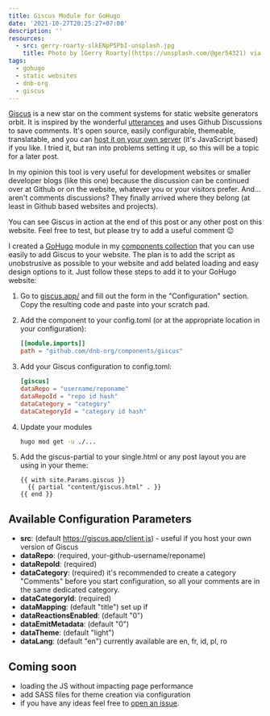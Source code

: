 ```yaml
---
title: Giscus Module for GoHugo
date: '2021-10-27T20:25:27+07:00'
description: ''
resources:
  - src: gerry-roarty-slkENpP5PbI-unsplash.jpg
    title: Photo by [Gerry Roarty](https://unsplash.com/@ger54321) via [Unsplash](https://unsplash.com)
tags:
  - gohugo
  - static websites
  - dnb-org
  - giscus
---
```


[Giscus](https://github.com/giscus/giscus) is a new star on the comment systems for static website generators orbit. It is inspired by the wonderful [utterances](https://github.com/utterance/utterances) and uses Github Discussions to save comments. It's open source, easily configurable, themeable, translatable, and you can [host it on your own server](https://github.com/giscus/giscus/blob/main/SELF-HOSTING.md) (it's JavaScript based) if you like. I tried it, but ran into problems setting it up, so this will be a topic for a later post.

In my opinion this tool is very useful for development websites or smaller developer blogs (like this one) because the discussion can be continued over at Github or on the website, whatever you or your visitors prefer. And... aren't comments discussions? They finally arrived where they belong (at least in Github based websites and projects).

You can see Giscus in action at the end of this post or any other post on this website. Feel free to test, but please try to add a useful comment :wink:

I created a [GoHugo](https://gohugo.io) module in my [components collection](https://github.com/dnb-org/components/) that you can use easily to add Giscus to your website. The plan is to add the script as unobstrusive as possible to your website and add belated loading and easy design options to it. Just follow these steps to add it to your GoHugo website:

1. Go to [giscus.app/](https://giscus.app/) and fill out the form in the "Configuration" section. Copy the resulting code and paste into your scratch pad.

2. Add the component to your config.toml (or at the appropriate location in your configuration):

   ```toml
   [[module.imports]]
   path = "github.com/dnb-org/components/giscus"

   ```

3. Add your Giscus configuration to config.toml:

   ```toml
   [giscus]
   dataRepo = "username/reponame"
   dataRepoId = "repo id hash"
   dataCategory = "category"
   dataCategoryId = "category id hash"

   ```

4. Update your modules

   ```bash
   hugo mod get -u ./...
   ```

5. Add the giscus-partial to your single.html or any post layout you are using in your theme:

   ```gotemplate
   {{ with site.Params.giscus }}
     {{ partial "content/giscus.html" . }}
   {{ end }}
   ```

## Available Configuration Parameters

- **src**: (default https://giscus.app/client.js) - useful if you host your own version of Giscus
- **dataRepo**: (required, your-github-username/reponame)
- **dataRepoId**: (required)
- **dataCategory**: (required) it's recommended to create a category "Comments" before you start configuration, so all your comments are in the same dedicated category.
- **dataCategoryId**: (required)
- **dataMapping**: (default "title") set up if
- **dataReactionsEnabled**: (default "0")
- **dataEmitMetadata**: (default "0")
- **dataTheme**: (default "light")
- **dataLang**: (default "en") currently available are en, fr, id, pl, ro

## Coming soon

- loading the JS without impacting page performance
- add SASS files for theme creation via configuration
- if you have any ideas feel free to [open an issue](https://github.com/dnb-org/components/issues).
